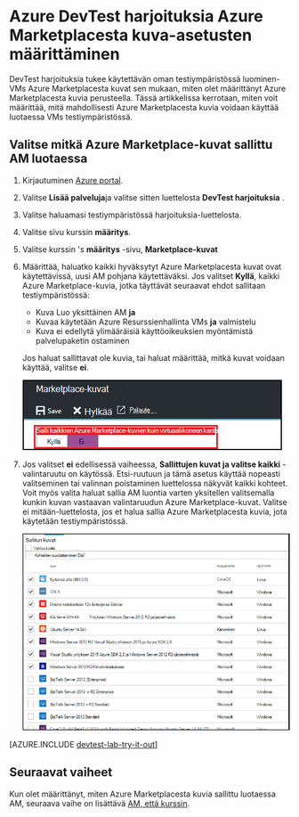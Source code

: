 <properties
    pageTitle="Azure Marketplace-kuva-asetusten määrittäminen Azure DevTest harjoituksia | Microsoft Azure"
    description="Määritä, mitkä Azure Marketplace-kuvia voidaan käyttää luotaessa AM Azure DevTest harjoituksia"
    services="devtest-lab,virtual-machines"
    documentationCenter="na"
    authors="tomarcher"
    manager="douge"
    editor=""/>

<tags
    ms.service="devtest-lab"
    ms.workload="na"
    ms.tgt_pltfrm="na"
    ms.devlang="na"
    ms.topic="article"
    ms.date="09/06/2016"
    ms.author="tarcher"/>

# <a name="configure-azure-marketplace-image-settings-in-azure-devtest-labs"></a>Azure DevTest harjoituksia Azure Marketplacesta kuva-asetusten määrittäminen

DevTest harjoituksia tukee käytettävän oman testiympäristössä luominen-VMs Azure Marketplacesta kuvat sen mukaan, miten olet määrittänyt Azure Marketplacesta kuvia perusteella. Tässä artikkelissa kerrotaan, miten voit määrittää, mitä mahdollisesti Azure Marketplacesta kuvia voidaan käyttää luotaessa VMs testiympäristössä.

## <a name="select-which-azure-marketplace-images-are-allowed-when-creating-a-vm"></a>Valitse mitkä Azure Marketplace-kuvat sallittu AM luotaessa

1. Kirjautuminen [Azure portal](http://go.microsoft.com/fwlink/p/?LinkID=525040).

1. Valitse **Lisää palveluja**ja valitse sitten luettelosta **DevTest harjoituksia** .

1. Valitse haluamasi testiympäristössä harjoituksia-luettelosta. 

1. Valitse sivu kurssin **määritys**.
    
1. Valitse kurssin 's **määritys** -sivu, **Marketplace-kuvat**

1. Määrittää, haluatko kaikki hyväksytyt Azure Marketplacesta kuvat ovat käytettävissä, uusi AM pohjana käytettäväksi. Jos valitset **Kyllä**, kaikki Azure Marketplace-kuvia, jotka täyttävät seuraavat ehdot sallitaan testiympäristössä:

    - Kuva Luo yksittäinen AM **ja**
    - Kuvaa käytetään Azure Resurssienhallinta VMs **ja** valmistelu
    - Kuva ei edellytä ylimääräisiä käyttöoikeuksien myöntämistä palvelupaketin ostaminen
    
    Jos haluat sallittavat ole kuvia, tai haluat määrittää, mitkä kuvat voidaan käyttää, valitse **ei**.
 
    ![Vaihtoehto, jotta kaikki VMs perus kuvina käytettävä Marketplace kuvat](./media/devtest-lab-configure-marketplace-images/allow-all-marketplace-images.png)
 
1. Jos valitset **ei** edellisessä vaiheessa, **Sallittujen kuvat ja valitse kaikki** -valintaruutu on käytössä. Etsi-ruutuun ja tämä asetus käyttää nopeasti valitseminen tai valinnan poistaminen luettelossa näkyvät kaikki kohteet.
Voit myös valita haluat sallia AM luontia varten yksitellen valitsemalla kunkin kuvan vastaavan valintaruudun Azure Marketplace-kuvat.
Valitse ei mitään-luettelosta, jos et halua sallia Azure Marketplacesta kuvia, jota käytetään testiympäristössä.

    ![Voit määrittää, mitkä Azure Marketplace-kuvat voidaan perus kuvina VMs](./media/devtest-lab-configure-marketplace-images/select-marketplace-images.png)

[AZURE.INCLUDE [devtest-lab-try-it-out](../../includes/devtest-lab-try-it-out.md)]

## <a name="next-steps"></a>Seuraavat vaiheet

Kun olet määrittänyt, miten Azure Marketplacesta kuvia sallittu luotaessa AM, seuraava vaihe on lisättävä [AM, että kurssin](./devtest-lab-add-vm-with-artifacts.md).